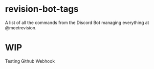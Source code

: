 # revision-bot-tags
A list of all the commands from the Discord Bot managing everything at @meetrevision.

# WIP
Testing Github Webhook
